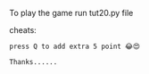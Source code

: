 To play the game run tut20.py file 

cheats:
    
    press Q to add extra 5 point 😂😍

    Thanks......

